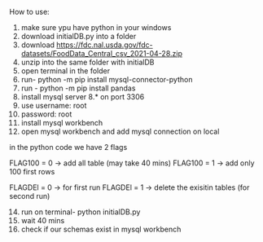 How to use:

1. make sure ypu have python in your windows
2. download initialDB.py into a folder
3. download https://fdc.nal.usda.gov/fdc-datasets/FoodData_Central_csv_2021-04-28.zip 
4. unzip into the same folder with initialDB
5. open terminal in the folder
6. run-  python -m pip install mysql-connector-python
7. run - python -m pip install pandas
8. install mysql server 8.* on port 3306
9. use username: root
10. password: root
11. install mysql workbench
12. open mysql workbench and add mysql connection on local

in the python code we have 2 flags

FLAG100 = 0 -> add all table (may take 40 mins)
FLAG100 = 1 -> add only 100 first rows

FLAGDEl = 0 -> for first run
FLAGDEl = 1 -> delete the exisitin tables (for second run)

14. run on terminal- python initialDB.py
15. wait 40 mins
16. check if our schemas exist in mysql workbench
